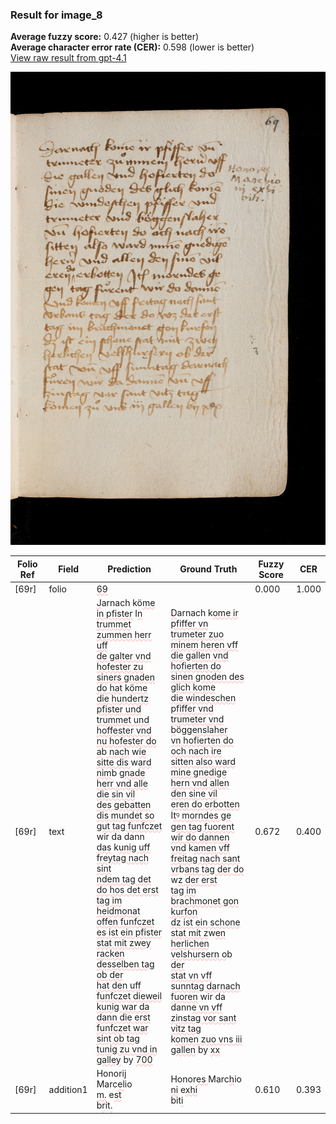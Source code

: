 ### Result for image_8
**Average fuzzy score:** 0.427 (higher is better)<br>**Average character error rate (CER):** 0.598 (lower is better)<br>[View raw result from gpt-4.1](https://github.com/RISE-UNIBAS/humanities_data_benchmark/blob/main/results/2025-10-28/T0273/request_T0273_image_8.json)

<img src="https://github.com/RISE-UNIBAS/humanities_data_benchmark/blob/main/benchmarks/medieval_manuscripts/images/image_8.jpg?raw=true" alt="image_8" width="800px">

<style>
.diff { text-decoration: underline; text-decoration-color: #ffcccc; text-decoration-style: wavy; }
</style>

| Folio Ref | Field | Prediction | Ground Truth | Fuzzy Score | CER |
|-----------|-------|------------|--------------|-------------|-----|
| [69r] | folio | <span class="diff">69</span> |  | 0.000 | 1.000 |
| [69r] | text | <span class="diff">J</span>arnach kö<span class="diff">me in pfister</span> I<span class="diff">n<br>trummet zummen herr uff<br>de galter vnd hofester zu<br>siners gnaden do hat</span> k<span class="diff">öme<br>die hundertz pfister und<br>trummet und hoffester vnd<br>nu hofester do a</span>b<span class="diff"> nach</span> w<span class="diff">ie<br>sitte dis </span>w<span class="diff">ard nim</span>b <span class="diff">gnade<br>herr vnd alle die sin vil<br>des gebatten dis mundet so<br>gut tag funfczet</span> wir da dann<span class="diff"><br>das</span> k<span class="diff">unig uff freytag nach sint<br>ndem tag det do hos det erst<br>tag im heidmonat offen funfczet<br>es ist ein pfister stat mit zwey<br>racken desselben tag ob der<br>hat den uff funfczet dieweil<br>kunig war da dann die erst<br>funfczet war sint ob tag<br>tunig zu vnd in galley</span> by <span class="diff">700</span> | <span class="diff">D</span>arnach k<span class="diff">ome ir pfiffer vn<br> trumeter zuo minem heren vff<br> die gallen vnd hofierten do<br> sinen gnoden des glich kome<br> die windeschen pfiffer vnd<br> trumeter vnd b</span>ö<span class="diff">ggenslaher<br> vn hofierten do och nach ire<br> sitten also ward mine gnedige<br> hern vnd allen den sine vil<br> eren do erbotten</span> I<span class="diff">tꝰ morndes ge<br> gen tag fuorent wir do dannen<br> vnd</span> k<span class="diff">amen vff freitag nach sant<br> vr</span>b<span class="diff">ans tag der do</span> w<span class="diff">z der erst<br> tag im brachmonet gon kurfon<br> dz ist ein schone stat mit z</span>w<span class="diff">en<br> herlichen velshursern o</span>b <span class="diff">der<br> stat vn vff sunntag darnach<br> fuoren</span> wir da dann<span class="diff">e vn vff<br> zinstag vor sant vitz tag<br></span> k<span class="diff">omen zuo vns iii gallen</span> by <span class="diff">xx</span> | 0.672 | 0.400 |
| [69r] | addition1 | Honor<span class="diff">ij<br></span>Marc<span class="diff">el</span>io<br><span class="diff">m.</span> e<span class="diff">st</span><br>b<span class="diff">r</span>it<span class="diff">.</span> | Honor<span class="diff">es </span>Marc<span class="diff">h</span>io<br><span class="diff"> ni</span> e<span class="diff">xhi</span><br><span class="diff"> </span>bit<span class="diff">i</span> | 0.610 | 0.393 |
